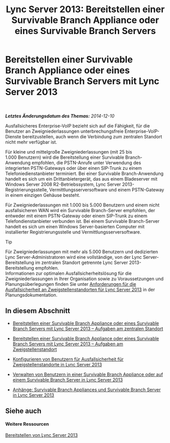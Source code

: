 ﻿---
title: 'Lync Server 2013: Bereitstellen einer Survivable Branch Appliance oder eines Survivable Branch Servers'
TOCTitle: Bereitstellen einer Survivable Branch Appliance oder eines Survivable Branch Servers
ms:assetid: cb780c14-dc5f-41ba-8092-f20ae905bd16
ms:mtpsurl: https://technet.microsoft.com/de-de/library/Gg398849(v=OCS.15)
ms:contentKeyID: 49295424
ms.date: 05/19/2016
mtps_version: v=OCS.15
ms.translationtype: HT
---

# Bereitstellen einer Survivable Branch Appliance oder eines Survivable Branch Servers mit Lync Server 2013

 

_**Letztes Änderungsdatum des Themas:** 2014-12-10_

Ausfallsicheres Enterprise-VoIP bezieht sich auf die Fähigkeit, für die Benutzer an Zweigniederlassungen unterbrechungsfreie Enterprise-VoIP-Dienste bereitzustellen, auch wenn die Verbindung zum zentralen Standort nicht mehr verfügbar ist.

Für kleine und mittelgroße Zweigniederlassungen (mit 25 bis 1.000 Benutzern) wird die Bereitstellung einer Survivable Branch-Anwendung empfohlen, die PSTN-Anrufe unter Verwendung des integrierten PSTN-Gateways oder über einen SIP-Trunk zu einem Telefoniedienstanbieter terminiert. Bei einer Survivable Branch-Anwendung handelt es sich um ein Drittanbietergerät, das aus einem Bladeserver mit Windows Server 2008 R2-Betriebssystem, Lync Server 2013-Registrierungsstelle, Vermittlungsserversoftware und einem PSTN-Gateway in einem einzigen Gehäuse besteht.

Für Zweigniederlassungen mit 1.000 bis 5.000 Benutzern und einem nicht ausfallsicheren WAN wird ein Survivable Branch-Server empfohlen, der entweder mit einem PSTN-Gateway oder einem SIP-Trunk zu einem Telefondienstanbieter verbunden ist. Bei einem Survivable Branch-Server handelt es sich um einen Windows Server-basierten Computer mit installierter Registrierungsstelle und Vermittlungsserversoftware.


> [!TIP]
> Für Zweigniederlassungen mit mehr als 5.000&nbsp;Benutzern und dedizierten Lync Server-Administratoren wird eine vollständige, von der Lync Server-Bereitstellung im zentralen Standort getrennte Lync Server 2013-Bereitstellung empfohlen.<BR>Informationen zur optimalen Ausfallsicherheitslösung für die Zweigniederlassungen in Ihrer Organisation sowie zu Voraussetzungen und Planungsüberlegungen finden Sie unter <A href="lync-server-2013-branch-site-resiliency-requirements.md">Anforderungen für die Ausfallsicherheit an Zweigstellenstandorten für Lync Server 2013</A> in der Planungsdokumentation.



## In diesem Abschnitt

  - [Bereitstellen einer Survivable Branch Appliance oder eines Survivable Branch Servers mit Lync Server 2013 – Aufgaben am zentralen Standort](lync-server-2013-deploying-a-survivable-branch-appliance-or-server-central-site-tasks.md)

  - [Bereitstellen einer Survivable Branch Appliance oder eines Survivable Branch Servers mit Lync Server 2013 – Aufgaben am Zweigstellenstandort](lync-server-2013-deploy-a-survivable-branch-appliance-or-server-branch-site-task.md)

  - [Konfigurieren von Benutzern für Ausfallsicherheit für Zweigstellenstandorte in Lync Server 2013](lync-server-2013-configuring-users-for-branch-site-resiliency.md)

  - [Verwalten von Benutzern in einer Survivable Branch Appliance oder auf einem Survivable Branch Server in Lync Server 2013](lync-server-2013-home-users-on-a-survivable-branch-appliance-or-server.md)

  - [Anhänge: Survivable Branch Appliances und Survivable Branch Server in Lync Server 2013](lync-server-2013-appendices-survivable-branch-appliances-and-servers.md)

## Siehe auch

#### Weitere Ressourcen

[Bereitstellen von Lync Server 2013](lync-server-2013-deploying-lync-server.md)

